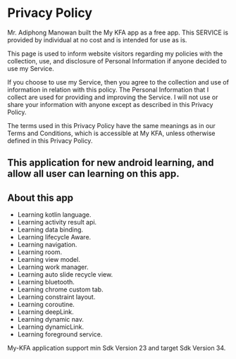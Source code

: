 # Privacy Policy
Mr. Adiphong Manowan built the My KFA app as a free app. This SERVICE is provided by individual at no cost and is intended for use as is.

This page is used to inform website visitors regarding my policies with the collection, use, and disclosure of Personal Information if anyone decided to use my Service.

If you choose to use my Service, then you agree to the collection and use of information in relation with this policy. The Personal Information that I collect are used for providing and improving the Service. I will not use or share your information with anyone except as described in this Privacy Policy.

The terms used in this Privacy Policy have the same meanings as in our Terms and Conditions, which is accessible at My KFA, unless otherwise defined in this Privacy Policy.</p>



## This application for new android learning, and allow all user can learning on this app.

## About this app
- Learning kotlin language.
- Learning activity result api.
- Learning data binding.
- Learning lifecycle Aware.
- Learning navigation.
- Learning room.
- Learning view model.
- Learning work manager.
- Learning auto slide recycle view.
- Learning bluetooth.
- Learning chrome custom tab.
- Learning constraint layout.
- Learning coroutine.
- Learning deepLink.
- Learning dynamic nav.
- Learning dynamicLink.
- Learning foreground service.

My-KFA application support min Sdk Version 23 and target Sdk Version 34.
